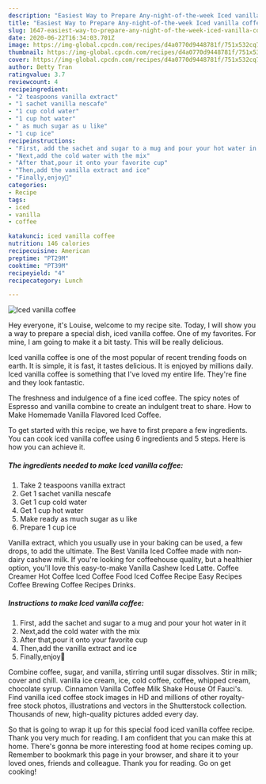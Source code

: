 ```yaml
---
description: "Easiest Way to Prepare Any-night-of-the-week Iced vanilla coffee"
title: "Easiest Way to Prepare Any-night-of-the-week Iced vanilla coffee"
slug: 1647-easiest-way-to-prepare-any-night-of-the-week-iced-vanilla-coffee
date: 2020-06-22T16:34:03.701Z
image: https://img-global.cpcdn.com/recipes/d4a0770d9448781f/751x532cq70/iced-vanilla-coffee-recipe-main-photo.jpg
thumbnail: https://img-global.cpcdn.com/recipes/d4a0770d9448781f/751x532cq70/iced-vanilla-coffee-recipe-main-photo.jpg
cover: https://img-global.cpcdn.com/recipes/d4a0770d9448781f/751x532cq70/iced-vanilla-coffee-recipe-main-photo.jpg
author: Betty Tran
ratingvalue: 3.7
reviewcount: 4
recipeingredient:
- "2 teaspoons vanilla extract"
- "1 sachet vanilla nescafe"
- "1 cup cold water"
- "1 cup hot water"
- " as much sugar as u like"
- "1 cup ice"
recipeinstructions:
- "First, add the sachet and sugar to a mug and pour your hot water in it"
- "Next,add the cold water with the mix"
- "After that,pour it onto your favorite cup"
- "Then,add the vanilla extract and ice"
- "Finally,enjoy💞"
categories:
- Recipe
tags:
- iced
- vanilla
- coffee

katakunci: iced vanilla coffee 
nutrition: 146 calories
recipecuisine: American
preptime: "PT29M"
cooktime: "PT39M"
recipeyield: "4"
recipecategory: Lunch

---
```



![Iced vanilla coffee](https://img-global.cpcdn.com/recipes/d4a0770d9448781f/751x532cq70/iced-vanilla-coffee-recipe-main-photo.jpg)

Hey everyone, it's Louise, welcome to my recipe site. Today, I will show you a way to prepare a special dish, iced vanilla coffee. One of my favorites. For mine, I am going to make it a bit tasty. This will be really delicious.

Iced vanilla coffee is one of the most popular of recent trending foods on earth. It is simple, it is fast, it tastes delicious. It is enjoyed by millions daily. Iced vanilla coffee is something that I've loved my entire life. They're fine and they look fantastic.

The freshness and indulgence of a fine iced coffee. The spicy notes of Espresso and vanilla combine to create an indulgent treat to share. How to Make Homemade Vanilla Flavored Iced Coffee.


To get started with this recipe, we have to first prepare a few ingredients. You can cook iced vanilla coffee using 6 ingredients and 5 steps. Here is how you can achieve it.

<!--inarticleads1-->

##### The ingredients needed to make Iced vanilla coffee:

1. Take 2 teaspoons vanilla extract
1. Get 1 sachet vanilla nescafe
1. Get 1 cup cold water
1. Get 1 cup hot water
1. Make ready  as much sugar as u like
1. Prepare 1 cup ice


Vanilla extract, which you usually use in your baking can be used, a few drops, to add the ultimate. The Best Vanilla Iced Coffee made with non-dairy cashew milk. If you&#39;re looking for coffeehouse quality, but a healthier option, you&#39;ll love this easy-to-make Vanilla Cashew Iced Latte. Coffee Creamer Hot Coffee Iced Coffee Food Iced Coffee Recipe Easy Recipes Coffee Brewing Coffee Recipes Drinks. 

<!--inarticleads2-->

##### Instructions to make Iced vanilla coffee:

1. First, add the sachet and sugar to a mug and pour your hot water in it
1. Next,add the cold water with the mix
1. After that,pour it onto your favorite cup
1. Then,add the vanilla extract and ice
1. Finally,enjoy💞


Combine coffee, sugar, and vanilla, stirring until sugar dissolves. Stir in milk; cover and chill. vanilla ice cream, ice, cold coffee, coffee, whipped cream, chocolate syrup. Cinnamon Vanilla Coffee Milk Shake House Of Fauci&#39;s. Find vanilla iced coffee stock images in HD and millions of other royalty-free stock photos, illustrations and vectors in the Shutterstock collection. Thousands of new, high-quality pictures added every day. 

So that is going to wrap it up for this special food iced vanilla coffee recipe. Thank you very much for reading. I am confident that you can make this at home. There's gonna be more interesting food at home recipes coming up. Remember to bookmark this page in your browser, and share it to your loved ones, friends and colleague. Thank you for reading. Go on get cooking!
